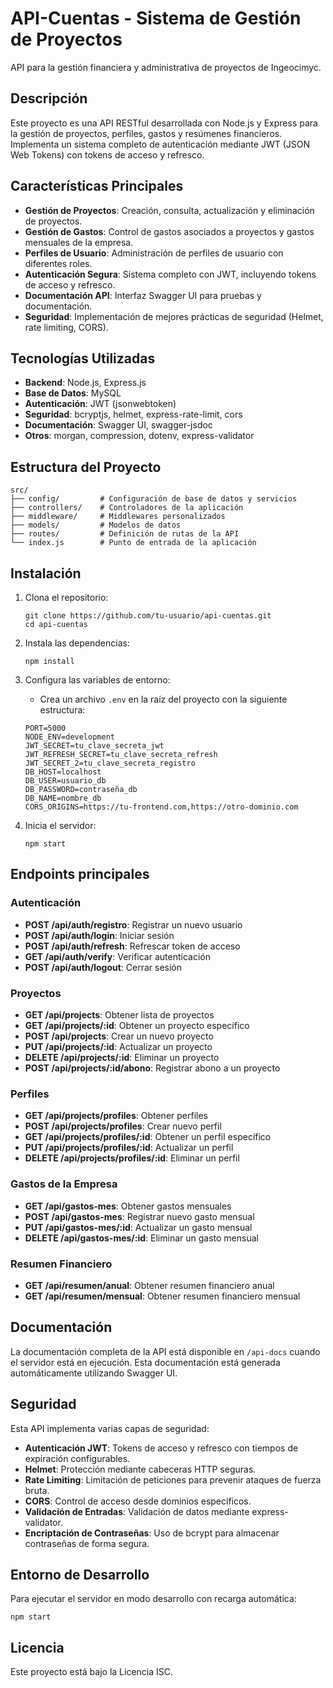 # API-Cuentas - Sistema de Gestión de Proyectos

API para la gestión financiera y administrativa de proyectos de Ingeocimyc.

## Descripción

Este proyecto es una API RESTful desarrollada con Node.js y Express para la gestión de proyectos, perfiles, gastos y resúmenes financieros. Implementa un sistema completo de autenticación mediante JWT (JSON Web Tokens) con tokens de acceso y refresco.

## Características Principales

- **Gestión de Proyectos**: Creación, consulta, actualización y eliminación de proyectos.
- **Gestión de Gastos**: Control de gastos asociados a proyectos y gastos mensuales de la empresa.
- **Perfiles de Usuario**: Administración de perfiles de usuario con diferentes roles.
- **Autenticación Segura**: Sistema completo con JWT, incluyendo tokens de acceso y refresco.
- **Documentación API**: Interfaz Swagger UI para pruebas y documentación.
- **Seguridad**: Implementación de mejores prácticas de seguridad (Helmet, rate limiting, CORS).

## Tecnologías Utilizadas

- **Backend**: Node.js, Express.js
- **Base de Datos**: MySQL
- **Autenticación**: JWT (jsonwebtoken)
- **Seguridad**: bcryptjs, helmet, express-rate-limit, cors
- **Documentación**: Swagger UI, swagger-jsdoc
- **Otros**: morgan, compression, dotenv, express-validator

## Estructura del Proyecto

```
src/
├── config/         # Configuración de base de datos y servicios
├── controllers/    # Controladores de la aplicación
├── middleware/     # Middlewares personalizados
├── models/         # Modelos de datos
├── routes/         # Definición de rutas de la API
└── index.js        # Punto de entrada de la aplicación
```

## Instalación

1. Clona el repositorio:
   ```
   git clone https://github.com/tu-usuario/api-cuentas.git
   cd api-cuentas
   ```

2. Instala las dependencias:
   ```
   npm install
   ```

3. Configura las variables de entorno:
   - Crea un archivo `.env` en la raíz del proyecto con la siguiente estructura:
   ```
   PORT=5000
   NODE_ENV=development
   JWT_SECRET=tu_clave_secreta_jwt
   JWT_REFRESH_SECRET=tu_clave_secreta_refresh
   JWT_SECRET_2=tu_clave_secreta_registro
   DB_HOST=localhost
   DB_USER=usuario_db
   DB_PASSWORD=contraseña_db
   DB_NAME=nombre_db
   CORS_ORIGINS=https://tu-frontend.com,https://otro-dominio.com
   ```

4. Inicia el servidor:
   ```
   npm start
   ```

## Endpoints principales

### Autenticación

- **POST /api/auth/registro**: Registrar un nuevo usuario
- **POST /api/auth/login**: Iniciar sesión
- **POST /api/auth/refresh**: Refrescar token de acceso
- **GET /api/auth/verify**: Verificar autenticación
- **POST /api/auth/logout**: Cerrar sesión

### Proyectos

- **GET /api/projects**: Obtener lista de proyectos
- **GET /api/projects/:id**: Obtener un proyecto específico
- **POST /api/projects**: Crear un nuevo proyecto
- **PUT /api/projects/:id**: Actualizar un proyecto
- **DELETE /api/projects/:id**: Eliminar un proyecto
- **POST /api/projects/:id/abono**: Registrar abono a un proyecto

### Perfiles

- **GET /api/projects/profiles**: Obtener perfiles
- **POST /api/projects/profiles**: Crear nuevo perfil
- **GET /api/projects/profiles/:id**: Obtener un perfil específico
- **PUT /api/projects/profiles/:id**: Actualizar un perfil
- **DELETE /api/projects/profiles/:id**: Eliminar un perfil

### Gastos de la Empresa

- **GET /api/gastos-mes**: Obtener gastos mensuales
- **POST /api/gastos-mes**: Registrar nuevo gasto mensual
- **PUT /api/gastos-mes/:id**: Actualizar un gasto mensual
- **DELETE /api/gastos-mes/:id**: Eliminar un gasto mensual

### Resumen Financiero

- **GET /api/resumen/anual**: Obtener resumen financiero anual
- **GET /api/resumen/mensual**: Obtener resumen financiero mensual

## Documentación

La documentación completa de la API está disponible en `/api-docs` cuando el servidor está en ejecución. Esta documentación está generada automáticamente utilizando Swagger UI.

## Seguridad

Esta API implementa varias capas de seguridad:

- **Autenticación JWT**: Tokens de acceso y refresco con tiempos de expiración configurables.
- **Helmet**: Protección mediante cabeceras HTTP seguras.
- **Rate Limiting**: Limitación de peticiones para prevenir ataques de fuerza bruta.
- **CORS**: Control de acceso desde dominios específicos.
- **Validación de Entradas**: Validación de datos mediante express-validator.
- **Encriptación de Contraseñas**: Uso de bcrypt para almacenar contraseñas de forma segura.

## Entorno de Desarrollo

Para ejecutar el servidor en modo desarrollo con recarga automática:

```
npm start
```

## Licencia

Este proyecto está bajo la Licencia ISC. 
